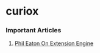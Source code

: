 # curiox



### Important Articles

1. [Phil Eaton On Extension Engine](https://notes.eatonphil.com/2023-11-01-postgres-table-access-methods.html)